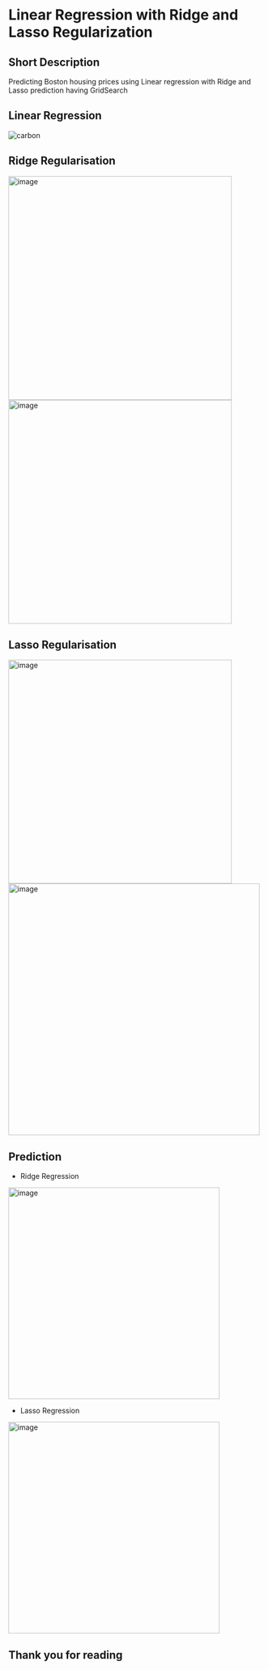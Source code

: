 # Linear Regression with Ridge and Lasso Regularization

## Short Description

Predicting Boston housing prices using Linear regression with Ridge and Lasso prediction having GridSearch

## Linear Regression

![carbon](https://user-images.githubusercontent.com/114144676/193407608-ca2b45fd-2698-432b-be3d-0d33561462a9.png)

## Ridge Regularisation

<img width="441" alt="image" src="https://user-images.githubusercontent.com/114144676/193407656-e122e1e9-0296-4b1a-a7c0-510a4e76a0b4.png">

<img width="441" alt="image" src="https://user-images.githubusercontent.com/114144676/193407666-a6052b11-43d3-453f-9cf3-412b9ce657b4.png">

## Lasso Regularisation

<img width="441" alt="image" src="https://user-images.githubusercontent.com/114144676/193407691-0339d54a-b5c0-4966-b1fb-7dc8fd864853.png">

<img width="496" alt="image" src="https://user-images.githubusercontent.com/114144676/193407708-24d317a5-47c4-4c04-b7fb-bb6222bcd866.png">

## Prediction

- Ridge Regression

<img width="417" alt="image" src="https://user-images.githubusercontent.com/114144676/193407762-c6973459-b4fc-4109-9493-61f6f599a7ec.png">


- Lasso Regression

<img width="417" alt="image" src="https://user-images.githubusercontent.com/114144676/193407746-1e5c2668-6b2e-4de4-a05e-96d099767ee4.png">

## Thank you for reading

